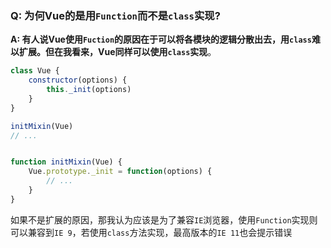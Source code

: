 ### Q: 为何Vue的是用`Function`而不是`class`实现?

**A: 有人说Vue使用`Fuction`的原因在于可以将各模块的逻辑分散出去，用`class`难以扩展。但在我看来，Vue同样可以使用`class`实现**。

```js
class Vue {
	constructor(options) {
		this._init(options)
	}
}

initMixin(Vue)
// ...


function initMixin(Vue) {
	Vue.prototype._init = function(options) {
		// ...
	}
}
```
如果不是扩展的原因，那我认为应该是为了兼容`IE`浏览器，使用`Function`实现则可以兼容到`IE 9`，若使用`class`方法实现，最高版本的`IE 11`也会提示错误